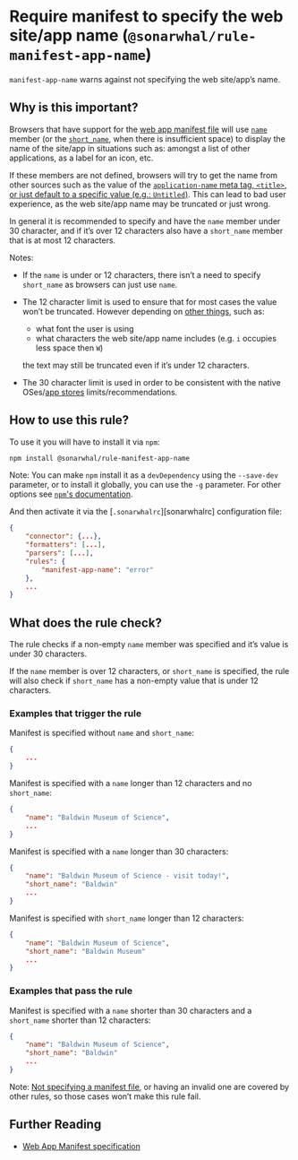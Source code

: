 # Require manifest to specify the web site/app name (`@sonarwhal/rule-manifest-app-name`)

`manifest-app-name` warns against not specifying the web site/app’s
name.

## Why is this important?

Browsers that have support for the [web app manifest file][manifest
spec] will use [`name`][manifest name] member (or the
[`short_name`][manifest short_name], when there is insufficient space)
to display the name of the site/app in situations such as: amongst
a list of other applications, as a label for an icon, etc.

If these members are not defined, browsers will try to get the name
from other sources such as the value of the [`application-name` meta
tag, `<title>`, or just default to a specific value (e.g.:
`Untitled`)][manifest metadata]. This can lead to bad user experience,
as the web site/app name may be truncated or just wrong.

In general it is recommended to specify and have the `name` member
under 30 character, and if it’s over 12 characters also have a
`short_name` member that is at most 12 characters.

Notes:

* If the `name` is under or 12 characters, there isn’t a need to
  specify `short_name` as browsers can just use `name`.

* The 12 character limit is used to ensure that for most cases the
  value won’t be truncated. However depending on [other things][sonarwhal
  issue], such as:

  * what font the user is using
  * what characters the web site/app name includes (e.g. `i` occupies
    less space then `W`)

  the text may still be truncated even if it’s under 12 characters.

* The 30 character limit is used in order to be consistent with the
  native OSes/[app stores][app store] limits/recommendations.

## How to use this rule?

To use it you will have to install it via `npm`:

```bash
npm install @sonarwhal/rule-manifest-app-name
```

Note: You can make `npm` install it as a `devDependency` using the `--save-dev`
parameter, or to install it globally, you can use the `-g` parameter. For
other options see
[`npm`'s documentation](https://docs.npmjs.com/cli/install).

And then activate it via the [`.sonarwhalrc`][sonarwhalrc]
configuration file:

```json
{
    "connector": {...},
    "formatters": [...],
    "parsers": [...],
    "rules": {
        "manifest-app-name": "error"
    },
    ...
}
```

## What does the rule check?

The rule checks if a non-empty `name` member was specified and it’s
value is under 30 characters.

If the `name` member is over 12 characters, or `short_name` is
specified, the rule will also check if `short_name` has a non-empty
value that is under 12 characters.

### Examples that **trigger** the rule

Manifest is specified without `name` and `short_name`:

```json
{
    ...
}
```

Manifest is specified with a `name` longer than 12 characters
and no `short_name`:

```json
{
    "name": "Baldwin Museum of Science",
    ...
}
```

Manifest is specified with a `name` longer than 30 characters:

```json
{
    "name": "Baldwin Museum of Science - visit today!",
    "short_name": "Baldwin"
    ...
}
```

Manifest is specified with `short_name` longer than 12 characters:

```json
{
    "name": "Baldwin Museum of Science",
    "short_name": "Baldwin Museum"
    ...
}
```

### Examples that **pass** the rule

Manifest is specified with a `name` shorter than 30 characters
and a `short_name` shorter than 12 characters:

```json
{
    "name": "Baldwin Museum of Science",
    "short_name": "Baldwin"
    ...
}
```

Note: [Not specifying a manifest file](manifest-exists.md), or having
an invalid one are covered by other rules, so those cases won’t make
this rule fail.

## Further Reading

* [Web App Manifest specification][manifest spec]

<!-- Link labels: -->

[app store]: https://developer.apple.com/app-store/product-page/
[manifest metadata]: https://w3c.github.io/manifest/#authority-of-the-manifest%27s-metadata
[manifest name]: https://w3c.github.io/manifest/#name-member
[manifest short_name]: https://w3c.github.io/manifest/#short_name-member
[manifest spec]: https://w3c.github.io/manifest/
[sonarwhal issue]: https://github.com/sonarwhal/sonarwhal/issues/136
